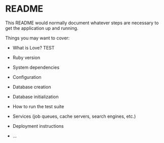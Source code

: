 # README

This README would normally document whatever steps are necessary to get the
application up and running.

Things you may want to cover:

* What is Love? TEST

* Ruby version

* System dependencies

* Configuration

* Database creation

* Database initialization

* How to run the test suite

* Services (job queues, cache servers, search engines, etc.)

* Deployment instructions

* ...
